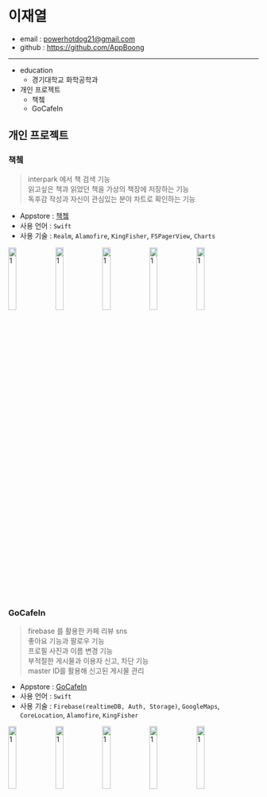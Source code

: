 # 이재열
* email : powerhotdog21@gmail.com
* github : https://github.com/AppBoong
---
* education
  * 경기대학교 화학공학과
* 개인 프로젝트
  * 책쳌
  * GoCafeIn  
  
## 개인 프로젝트  
### 책쳌  
> interpark 에서 책 검색 기능  
> 읽고싶은 책과 읽었던 책을 가상의 책장에 저장하는 기능  
> 독후감 작성과 자신이 관심있는 분야 차트로 확인하는 기능  
* Appstore : [책쳌](https://apps.apple.com/kr/app/%EC%B1%85%EC%B3%8C-%EB%82%B4-%EC%86%90%EC%95%88%EC%97%90-%EC%9E%91%EC%9D%80-%EC%B1%85%EC%9E%A5/id1516136297)
* 사용 언어 : `Swift`
* 사용 기술 : `Realm`, `Alamofire`, `KingFisher`, `FSPagerView`, `Charts`     

<img src="https://user-images.githubusercontent.com/67822732/103854401-b0e4ed00-50f3-11eb-9836-417acf216e79.png" width="18%" height="18%" title="1" alt="1"></img> <img src="https://user-images.githubusercontent.com/67822732/103854400-afb3c000-50f3-11eb-8d76-4c80215f2fb2.png" width="18%" height="18%" title="1" alt="1"></img> <img src="https://user-images.githubusercontent.com/67822732/103854395-ae829300-50f3-11eb-87ea-e6eac744ca62.png" width="18%" height="18%" title="1" alt="1"></img> <img src="https://user-images.githubusercontent.com/67822732/103854381-a9254880-50f3-11eb-9c4e-30039eec63ea.png" width="18%" height="18%" title="1" alt="1"></img> <img src="https://user-images.githubusercontent.com/67822732/103854392-ade9fc80-50f3-11eb-9969-bc1e6152c4c2.png" width="18%" height="18%" title="1" alt="1"></img>
### GoCafeIn
> firebase 를 활용한 카페 리뷰 sns  
> 좋아요 기능과 팔로우 기능  
> 프로필 사진과 이름 변경 기능  
> 부적절한 게시물과 이용자 신고, 차단 기능  
> master ID를 활용해 신고된 게시물 관리  
* Appstore : [GoCafeIn](https://apps.apple.com/kr/app/gocafein/id1546540991)
* 사용 언어 : `Swift`   
* 사용 기술 : `Firebase(realtimeDB, Auth, Storage)`, `GoogleMaps`, `CoreLocation`, `Alamofire`, `KingFisher`  
    
<img src="https://user-images.githubusercontent.com/67822732/103854021-d7eeef00-50f2-11eb-81d3-2693b025fccc.jpeg" width="18%" height="18%" title="1" alt="1"></img> <img src="https://user-images.githubusercontent.com/67822732/103854006-d1607780-50f2-11eb-8a19-40f6d484b56d.jpeg" width="18%" height="18%" title="1" alt="1"></img> <img src="https://user-images.githubusercontent.com/67822732/103854023-d8878580-50f2-11eb-824e-fc768cc69db2.jpeg" width="18%" height="18%" title="1" alt="1"></img> <img src="https://user-images.githubusercontent.com/67822732/103854024-d9201c00-50f2-11eb-99b1-ffa0f81e2347.jpeg" width="18%" height="18%" title="1" alt="1"></img> <img src="https://user-images.githubusercontent.com/67822732/103854027-d9b8b280-50f2-11eb-9809-c96f628728ab.jpeg" width="18%" height="18%" title="1" alt="1"></img>
